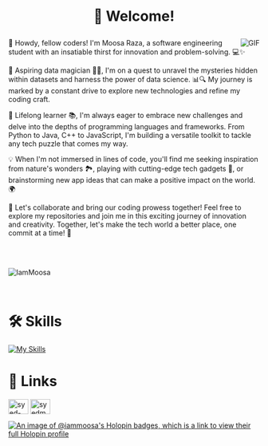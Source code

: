 # <p align="center">👋 Welcome! </p>

<img align="right" alt="GIF" src="https://media.giphy.com/media/rbJrclh5cnPH8qyvLT/giphy.gif">
<p>
👋 Howdy, fellow coders! I'm Moosa Raza, a software engineering student with an insatiable thirst for innovation and problem-solving. 💻✨

🚀 Aspiring data magician 🎩🔮, I'm on a quest to unravel the mysteries hidden within datasets and harness the power of data science. 📊🔍 My journey is marked by a constant drive to explore new technologies and refine my coding craft.

🌱 Lifelong learner 📚, I'm always eager to embrace new challenges and delve into the depths of programming languages and frameworks. From Python to Java, C++ to JavaScript, I'm building a versatile toolkit to tackle any tech puzzle that comes my way.

💡 When I'm not immersed in lines of code, you'll find me seeking inspiration from nature's wonders 🏞️, playing with cutting-edge tech gadgets 📱, or brainstorming new app ideas that can make a positive impact on the world. 🌍

🤝 Let's collaborate and bring our coding prowess together! Feel free to explore my repositories and join me in this exciting journey of innovation and creativity. Together, let's make the tech world a better place, one commit at a time! 🌟
</p>

<br />
<br />
<p align="left"> <img src="https://komarev.com/ghpvc/?username=IamMoosa&label=Profile%20views&color=0e75b6&style=flat" alt="IamMoosa" /> </p>

<br />

# 🛠 Skills
[![My Skills](https://skillicons.dev/icons?i=python,java,cs,cpp,arduino,html,css,bootstrap,react,js,mongo,linux,xd,figma,ae,ai&theme=dark&perline=9)](https://skillicons.dev)


# 🔗 Links
<a href="https://www.linkedin.com/in/syed-moosa-raza-rizvi" target="blank"><img align="center" src="https://raw.githubusercontent.com/rahuldkjain/github-profile-readme-generator/master/src/images/icons/Social/linked-in-alt.svg" alt="syed-moosa-raza-rizvi" height="30" width="40" /></a>
<a href="https://kaggle.com/syedmoosarazarizvi" target="blank"><img align="center" src="https://raw.githubusercontent.com/rahuldkjain/github-profile-readme-generator/master/src/images/icons/Social/kaggle.svg" alt="syedmoosarazarizvi" height="30" width="40" /></a>

[![An image of @iammoosa's Holopin badges, which is a link to view their full Holopin profile](https://holopin.me/iammoosa)](https://holopin.io/@iammoosa)
